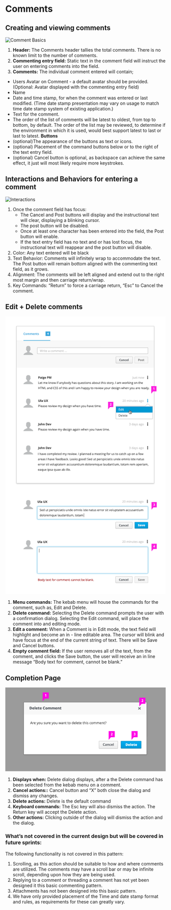 # Comments

## Creating and viewing comments

![Comment Basics](img/Commenting_01.png)


1. **Header:** The Comments header tallies the total comments. There is no known limit to the number of comments.
2. **Commenting entry field:** Static text in the comment field will instruct the user on entering comments into the field.
3. **Comments:** The individual comment entered will contain;
  - Users Avatar on Comment - a default avatar should be provided. (Optional: Avatar displayed with the commenting entry field)
  -  Name
  - Date and time stamp, for when the comment was entered or last modified. (Time date stamp presentation may vary on usage to match time date stamp system of existing application.)
  - Text for the comment.
  - The order of the list of comments will be latest to oldest, from top to bottom, by default. The order of the list may be reviewed, to determine if the environment in which it is used, would best support latest to last or last to latest.
  **Buttons**
   - (optional)The appearance of the buttons as text or icons.
   - (optional) Placement of the command buttons below or to the right of the text entry field.
   - (optional) Cancel button is optional, as backspace can achieve the same effect, it just will most likely require more keystrokes.


## Interactions and Behaviors for entering a comment

![Interactions](img/Commenting_02.png)

1. Once the comment field has focus:
   - The Cancel and Post buttons will display and the instructional text will clear, displaying a blinking cursor.
   - The post button will be disabled.
   - Once at least one character has been entered into the field, the Post button will enable.
   - If the text entry field has no text and or has lost focus, the instructional text will reappear and the post button will disable.
2. Color: Any text entered will be black
3. Text Behavior: Comments will infinitely wrap to accommodate the text. The Post button will remain bottom aligned with the commenting text field, as it grows.
4. Alignment: The comments will be left aligned and extend out to the right most margin and then carriage return/wrap.
5. Key Commands: “Return” to force a carriage return, “Esc” to Cancel the comment.

## Edit + Delete comments

![Edit and Delete](img/Commenting_03.png)

1. **Menu commands:** The kebab menu will house the commands for the comment, such as, Edit and Delete.
2. **Delete command:** Selecting the Delete command prompts the user with a confirmation
dialog. Selecting the Edit command, will place the comment into and editing mode.
3. **Edit a comment:** When a Comment is in Edit mode, the text field will highlight and become an in - line editable area. The cursor will blink and have focus at the end of the current string of text. There will be Save and Cancel buttons.
5. **Empty comment field:** If the user removes all of the text, from the comment, and clicks the Save button, the user will receive an in line message “Body text for comment, cannot be blank.”

## Completion Page

![Delete Comment Dialog](img/Commenting_04.png)

1. **Displays when:** Delete dialog displays, after a the Delete command has been selected from the kebab menu on a comment.
2. **Cancel actions::** Cancel button and “X” both close the dialog and dismiss any changes.
3. **Delete actions:** Delete is the default command
4. **Keyboard commands:** The Esc key will also dismiss the action. The Return key will accept the Delete action.
5. **Other actions:** Clicking outside of the dialog will dismiss the action and the dialog.

### What’s not covered in the current design but will be covered in future sprints:

The following functionality is not covered in this pattern:

1. Scrolling, as this action should be suitable to how and where comments are utilized. The comments may have a scroll bar or may be infinite scroll, depending upon how they are being used.
2. Replying to a comment or threading a comment has not yet been designed it this basic commenting pattern.
3. Attachments has not been designed into this basic pattern.
4. We have only provided placement of the Time and date stamp format and rules, as requirements for these can greatly vary.
